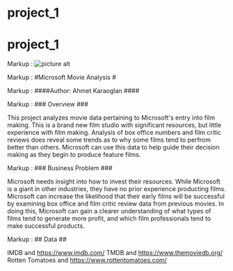 # project_1
# project_1

Markup : ![picture alt](https://www.google.com/search?q=gulen+ve+uzulen+yuz+tiyatroda&rlz=1C5CHFA_enUS941US941&sxsrf=AOaemvIL4ghxKcfdyADj842eqdlm9SvOag:1640819629996&source=lnms&tbm=isch&sa=X&ved=2ahUKEwjjhL65kYr1AhWCdd8KHbH5BXoQ_AUoAXoECAEQAw&biw=976&bih=907&dpr=2#imgrc=hCAznynNMgetdM "Title is optional")

Markup :  #Microsoft Movie Analysis #


Markup :  ####Author: Ahmet Karaoglan ####

Markup :  ### Overview ###

This project analyzes movie data pertaining to Microsoft's entry into film making. This is a brand new film studio with significant resources, but little experience with film making. Analysis of box office numbers and film critic reviews does reveal some trends as to why some films tend to perfrom better than others. Microsoft can use this data to help guide their decision making as they begin to produce feature films.


Markup :  ### Business Problem ###

Microsoft needs insight into how to invest their resources. While Microsoft is a giant in other industries, they have no prior experience producting films. Microsoft can increase the likelihood that their early films will be successful by examining box office and film critic review data from previous movies. In doing this, Microsoft can gain a clearer understanding of what types of films tend to generate more profit, and which film professionals tend to make successful products.

Markup :  ## Data ##
 
 IMDB and https://www.imdb.com/
 TMDB and https://www.themoviedb.org/
 Rotten Tomatoes and https://www.rottentomatoes.com/
 
